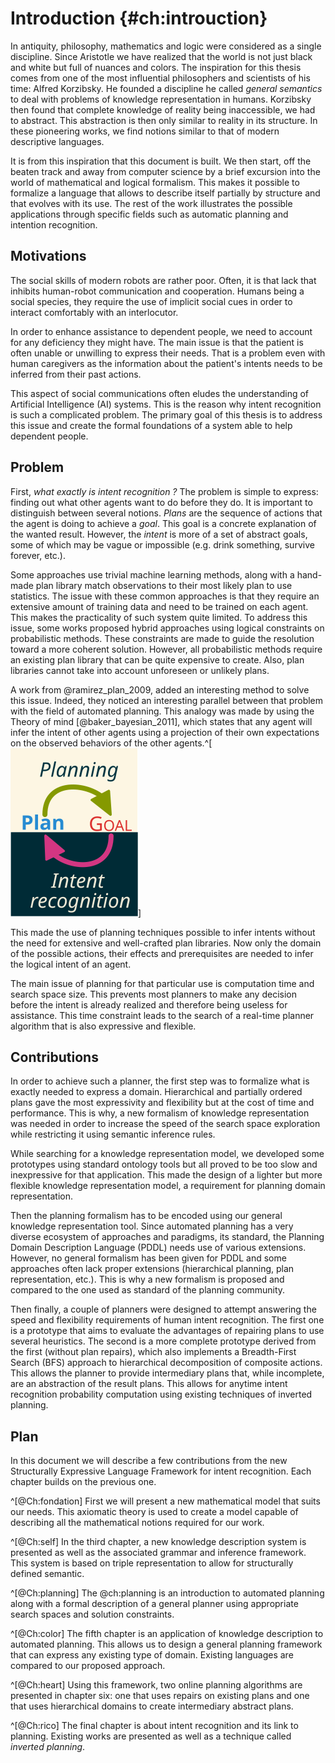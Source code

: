 # Introduction {#ch:introuction}

In antiquity, philosophy, mathematics and logic were considered as a single discipline. Since Aristotle we have realized that the world is not just black and white but full of nuances and colors. The inspiration for this thesis comes from one of the most influential philosophers and scientists of his time: Alfred Korzibsky. He founded a discipline he called *general semantics* to deal with problems of knowledge representation in humans. Korzibsky then found that complete knowledge of reality being inaccessible, we had to abstract. This abstraction is then only similar to reality in its structure. In these pioneering works, we find notions similar to that of modern descriptive languages.

It is from this inspiration that this document is built. We then start, off the beaten track and away from computer science by a brief excursion into the world of mathematical and logical formalism. This makes it possible to formalize a language that allows to describe itself partially by structure and that evolves with its use. The rest of the work illustrates the possible applications through specific fields such as automatic planning and intention recognition.

## Motivations

The social skills of modern robots are rather poor. Often, it is that lack that inhibits human-robot communication and cooperation. Humans being a social species, they require the use of implicit social cues in order to interact comfortably with an interlocutor.

In order to enhance assistance to dependent people, we need to account for any deficiency they might have. The main issue is that the patient is often unable or unwilling to express their needs. That is a problem even with human caregivers as the information about the patient's intents needs to be inferred from their past actions.

This aspect of social communications often eludes the understanding of Artificial Intelligence (AI) systems. This is the reason why intent recognition is such a complicated problem. The primary goal of this thesis is to address this issue and create the formal foundations of a system able to help dependent people.

## Problem

First, *what exactly is intent recognition ?* The problem is simple to express: finding out what other agents want to do before they do. It is important to distinguish between several notions. *Plans* are the sequence of actions that the agent is doing to achieve a *goal*. This goal is a concrete explanation of the wanted result. However, the *intent* is more of a set of abstract goals, some of which may be vague or impossible (e.g. drink something, survive forever, etc.).

Some approaches use trivial machine learning methods, along with a hand-made plan library match observations to their most likely plan to use statistics. The issue with these common approaches is that they require an extensive amount of training data and need to be trained on each agent. This makes the practicality of such system quite limited. To address this issue, some works proposed hybrid approaches using logical constraints on probabilistic methods. These constraints are made to guide the resolution toward a more coherent solution. However, all probabilistic methods require an existing plan library that can be quite expensive to create. Also, plan libraries cannot take into account unforeseen or unlikely plans.

A work from @ramirez_plan_2009, added an interesting method to solve this issue. Indeed, they noticed an interesting parallel between that problem with the field of automated planning. This analogy was made by using the Theory of mind [@baker_bayesian_2011], which states that any agent will infer the intent of other agents using a projection of their own expectations on the observed behaviors of the other agents.^[![](graphics/planning_vs_ir.svg)]

This made the use of planning techniques possible to infer intents without the need for extensive and well-crafted plan libraries. Now only the domain of the possible actions, their effects and prerequisites are needed to infer the logical intent of an agent.

The main issue of planning for that particular use is computation time and search space size. This prevents most planners to make any decision before the intent is already realized and therefore being useless for assistance. This time constraint leads to the search of a real-time planner algorithm that is also expressive and flexible.

## Contributions

In order to achieve such a planner, the first step was to formalize what is exactly needed to express a domain. Hierarchical and partially ordered plans gave the most expressivity and flexibility but at the cost of time and performance. This is why, a new formalism of knowledge representation was needed in order to increase the speed of the search space exploration while restricting it using semantic inference rules.

While searching for a knowledge representation model, we developed some prototypes using standard ontology tools but all proved to be too slow and inexpressive for that application. This made the design of a lighter but more flexible knowledge representation model, a requirement for planning domain representation.

Then the planning formalism has to be encoded using our general knowledge representation tool. Since automated planning has a very diverse ecosystem of approaches and paradigms, its standard, the Planning Domain Description Language (PDDL) needs use of various extensions. However, no general formalism has been given for PDDL and some approaches often lack proper extensions (hierarchical planning, plan representation, etc.). This is why a new formalism is proposed and compared to the one used as standard of the planning community.

Then finally, a couple of planners were designed to attempt answering the speed and flexibility requirements of human intent recognition. The first one is a prototype that aims to evaluate the advantages of repairing plans to use several heuristics. The second is a more complete prototype derived from the first (without plan repairs), which also implements a Breadth-First Search (BFS) approach to hierarchical decomposition of composite actions. This allows the planner to provide intermediary plans that, while incomplete, are an abstraction of the result plans. This allows for anytime intent recognition probability computation using existing techniques of inverted planning.

## Plan

In this document we will describe a few contributions from the new Structurally Expressive Language Framework for intent recognition. Each chapter builds on the previous one.

^[@Ch:fondation] First we will present a new mathematical model that suits our needs. This axiomatic theory is used to create a model capable of describing all the mathematical notions required for our work.

^[@Ch:self] In the third chapter, a new knowledge description system is presented as well as the associated grammar and inference framework. This system is based on triple representation to allow for structurally defined semantic.

^[@Ch:planning] The @ch:planning is an introduction to automated planning along with a formal description of a general planner using appropriate search spaces and solution constraints.

^[@Ch:color] The fifth chapter is an application of knowledge description to automated planning. This allows us to design a general planning framework that can express any existing type of domain. Existing languages are compared to our proposed approach.

^[@Ch:heart] Using this framework, two online planning algorithms are presented in chapter six: one that uses repairs on existing plans and one that uses hierarchical domains to create intermediary abstract plans.

^[@Ch:rico] The final chapter is about intent recognition and its link to planning. Existing works are presented as well as a technique called *inverted planning*.
